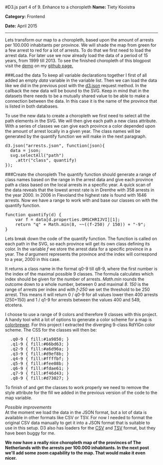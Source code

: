#D3.js part 4 of 9. Enhance to a choropleth
**Name:** Tiety Kooistra

**Category:** Frontend

**Date:** April 2015

----------------------------------------------------------------------
Lets transform our map to a choropleth, based upon the amount of arrests per 100.000 inhabitants per province. We will shade the map from green for a few arrest to red for a lot of arrests. To do that we first need to load the arrest data. For later use we now already load the data of a period of 15 years, from 1999 till 2013. To see the finished choropleth of this blogpost visit the [demo](http://tietyk.github.io/D3/Prototype/part4-9.html) on my [github page.](http://tietyk.github.io/D3/)

###Load the data
To keep all variable declarations together I first of all added an empty *data* variable in the variable list. 
Then we can load the data like we did in the previous post with the [d3.json](https://github.com/mbostock/d3/wiki/Requests#d3_json) request method. In the callback the new data will be bound to the SVG. Keep in mind that in the datasets there needs to be a mutually shared value to be able to make a connection between the data. In this case it is the name of the province that is listed in both databases. 

To use the new data to create a choropleth we first need to select all the path elements in the SVG. We will then give each path a new class attribute. With a series of classes we can give each province a color depended upon the amount of arrest locally in a given year. The class names will be generated by the quantify function we will make in the next paragraph. 

<pre lang="js">
d3.json("arrests.json", function(json){
  data = json;
  svg.selectAll("path")
    .attr("class", quantify)
});
</pre>

###Create the choropleth
The quantify function should generate a range of class names based on the range in the arrest data and give each province path a class based on the local arrests in a specific year. A quick scan of the data reveals that the lowest arrest rate is in Drenthe with 358 arrests in the year 2000. In 2006 in Flevoland the highest rate is found with 1646 arrests. Now we have a range to work with and base our classes on with the quantify function.

<pre lang="js">
function quantify(d) {
	var f = data[d.properties.OMSCHRIJVI][1];
	return "q" + Math.min(8, ~~((f-250) / 150)) + "-9";
}
</pre>

Lets break down the code of the quantify function. The function is called on each path in the SVG, so each province will get its own class defining its color. In the variable *f* we store the arrest data for a specific province in a year. The *d* argument represents the province and the index will correspond to a year, 2000 in this case.

It returns a class name in the format q0-9 till q8-9, where the first number is the index of the maximal possible 9 classes. The formula calculates which index should be given for the number of arrests. *Math.min* rounds the outcome down to a whole number, between 0 and maximal *8*. *150* is the range of arrests per index and with *f-250* we set the threshold to be 250 arrest. This means it will return 0 / q0-9 for all values lower then 400 arrests (250+150) and 1 / q1-9 for arrests between the values 400 and 549, etcetera.

I choose to use a range of 9 colors and therefore 9 classes with this project. A handy tool whit a lot of options to generate a color scheme for a map is [colorbrewer](http://colorbrewer2.org/). For this project I extracted the diverging 9-class RdYlGn color scheme. The CSS for the classes will then be:

<pre lang="css">
  .q0-9 { fill:#1a9850; }
  .q1-9 { fill:#66bd63; }
  .q2-9 { fill:#a6d96a; }
  .q3-9 { fill:#d9ef8b; }
  .q4-9 { fill:#ffffbf; }
  .q5-9 { fill:#fee08b; }
  .q6-9 { fill:#fdae61; }
  .q7-9 { fill:#f46d43; }
  .q8-9 { fill:#d73027; }
</pre>

To finish of and get the classes to work properly we need to remove the style attribute for the fill we added in the previous version of the code to the map variable.

*Possible improvements*  
At the moment we load the data in the JSON format, but a lot of data is available in other formats like CSV or TSV. For now I needed to format the original CSV data manually to get it into a JSON format that is suitable to use in this setup. D3 also has loaders for the [CSV](https://github.com/mbostock/d3/wiki/Requests#d3_csv) and [TSV](https://github.com/mbostock/d3/wiki/Requests#d3_tsv) format, but they have been buggy for me.

**We now have a really nice choropleth map of the provinces of The Netherlands with the arrests per 100.000 inhabitants. In the next post we'll add some zoom capability to the map. That would make it even nicer.**